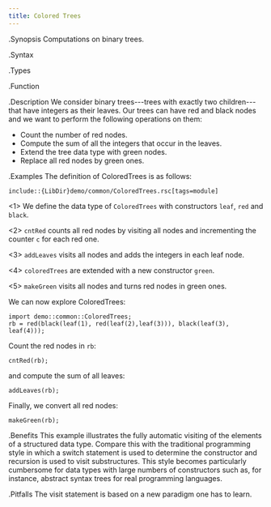 ```yaml
---
title: Colored Trees
---
```


.Synopsis
Computations on binary trees.

.Syntax

.Types

.Function

.Description
We consider binary trees---trees with exactly two children---that have integers as their leaves. 
Our trees can have red and black nodes and we want to perform the following operations on them:

*  Count the number of red nodes.
*  Compute the sum of all the integers that occur in the leaves.
*  Extend the tree data type with green nodes.
*  Replace all red nodes by green ones.

.Examples
The definition of ColoredTrees is as follows:
```rascal
include::{LibDir}demo/common/ColoredTrees.rsc[tags=module]
```
       
<1> We define the data type of `ColoredTrees` with constructors `leaf`, `red` and `black`.

<2> `cntRed` counts all red nodes by visiting all nodes and incrementing
the counter `c` for each red one.

<3> `addLeaves` visits all nodes and adds the integers in each leaf node.

<4> `coloredTrees` are extended with a new constructor `green`.

<5> `makeGreen` visits all nodes and turns red nodes in green ones.

We can now explore ColoredTrees:
```rascal-shell
import demo::common::ColoredTrees;
rb = red(black(leaf(1), red(leaf(2),leaf(3))), black(leaf(3), leaf(4)));
```
Count the red nodes in `rb`:
```rascal-shell,continue
cntRed(rb);
```
and compute the sum of all leaves:
```rascal-shell,continue
addLeaves(rb);
```
Finally, we convert all red nodes:
```rascal-shell,continue
makeGreen(rb);
```

.Benefits
This example illustrates the fully automatic visiting of the elements of a structured data type.
Compare this with the traditional programming style in which a switch statement is used to determine
the constructor and recursion is used to visit substructures. This style becomes particularly cumbersome
for data types with large numbers of constructors such as, for instance, abstract syntax trees for real
programming languages.

.Pitfalls
The visit statement is based on a new paradigm one has to learn.


